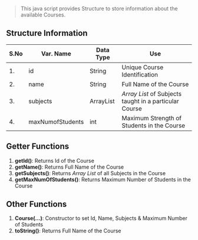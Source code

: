 > This java script provides Structure to store information about the available Courses.

## Structure Information
| S.No | Var. Name | Data Type | Use |
| ---- | --------- | --------- | --- |
|  1.  |     id    |   String  | Unique Course Identification |
|  2.  |    name   |   String  | Full Name of the Course |
|  3.  |  subjects | ArrayList<Subject> | *Array List* of Subjects taught in a particular Course |
|  4.  |  maxNumofStudents | int | Maximum Strength of Students in the Course |  

## Getter Functions
1. **getId()**: Returns Id of the Course
2. **getName()**: Returns Full Name of the Course
3. **getSubjects()**: Returns *Array List* of all Subjects in the Course
4. **getMaxNumOfStudents()**: Returns Maximum Number of Students in the Course

## Other Functions
1. **Course(...)**: Constructor to set Id, Name, Subjects & Maximum Number of Students
2. **toString()**: Returns Full Name of the Course